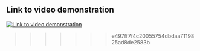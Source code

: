 ## Link to video demonstration
[![Link to video demonstration](https://img.youtube.com/vi/J7qs8IHLkeM/0.jpg)](https://youtu.be/J7qs8IHLkeM)
>>>>>>> e497ff7f4c20055754dbdaa7119825ad8de2583b
